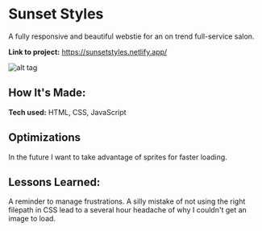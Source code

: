 # Sunset Styles # 
A fully responsive and beautiful webstie for an on trend full-service salon.

**Link to project:** https://sunsetstyles.netlify.app/

![alt tag](https://github.com/AdamRobinsonSE/Sunset-Styles/blob/main/images/readme-screenshot.PNG)

## How It's Made:

**Tech used:** HTML, CSS, JavaScript

## Optimizations

In the future I want to take advantage of sprites for faster loading.

## Lessons Learned:

A reminder to manage frustrations. A silly mistake of not using the right filepath in CSS lead to a several hour headache of why I couldn't get an image to load.
